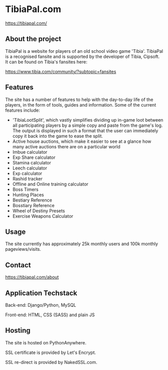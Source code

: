 # TibiaPal.com
https://tibiapal.com/

## About the project
TibiaPal is a website for players of an old school video game 'Tibia'. TibiaPal is a recognised fansite and is supported by the developer of Tibia, Cipsoft. It can be found on Tibia's fansites here:

https://www.tibia.com/community/?subtopic=fansites

## Features
The site has a number of features to help with the day-to-day life of the players, in the form of tools, guides and information.
Some of the current features include:
- 'TibiaLootSplit', which vastly simplifies dividing up in-game loot between all participating players by a simple copy and paste from the game's log. The output is displayed in such a format that the user can immediately copy it back into the game to ease the split. 
- Active house auctions, which make it easier to see at a glance how many active auctions there are on a particular world
- Imbue calculator
- Exp Share calculator
- Stamina calculator
- Leech calculator
- Exp calculator
- Rashid tracker
- Offline and Online training calculator
- Boss Timers
- Hunting Places
- Bestiary Reference
- Bosstiary Reference
- Wheel of Destiny Presets
- Exercise Weapons Calculator

## Usage

The site currently has approximately 25k monthly users and 100k monthly pageviews/visits.

## Contact

https://tibiapal.com/about

## Application Techstack
Back-end: Django/Python, MySQL

Front-end: HTML, CSS (SASS) and plain JS

## Hosting
The site is hosted on PythonAnywhere. 

SSL certificate is provided by Let's Encrypt. 

SSL re-direct is provided by NakedSSL.com.
